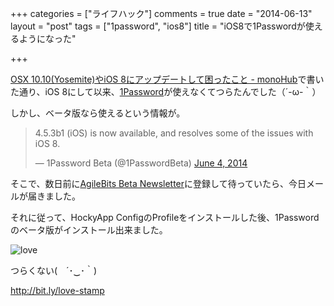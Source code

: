 +++
categories = ["ライフハック"]
comments = true
date = "2014-06-13"
layout = "post"
tags = ["1password", "ios8"]
title = "iOS8で1Passwordが使えるようになった"

+++

[OSX 10.10(Yosemite)やiOS 8にアップデートして困ったこと - monoHub](http://mono0926.com/blog/2014/06/04/yosemite/)で書いた通り、iOS 8にして以来、[1Password](https://agilebits.com/onepassword/ios)が使えなくてつらたんでした（´-ω-｀）

しかし、ベータ版なら使えるという情報が。

<blockquote class="twitter-tweet" lang="en"><p>4.5.3b1 (iOS) is now available, and resolves some of the issues with iOS 8.</p>&mdash; 1Password Beta (@1PasswordBeta) <a href="https://twitter.com/1PasswordBeta/statuses/474335765720494081">June 4, 2014</a></blockquote>
<script async src="//platform.twitter.com/widgets.js" charset="utf-8"></script>

そこで、数日前に[AgileBits Beta Newsletter](https://agilebits.com/beta_signups/newsletter)に登録して待っていたら、今日メールが届きました。

それに従って、HockyApp ConfigのProfileをインストールした後、1Passwordのベータ版がインストール出来ました。

![love](/images/post/1password.png)

つらくない(　´･‿･｀)

http://bit.ly/love-stamp

